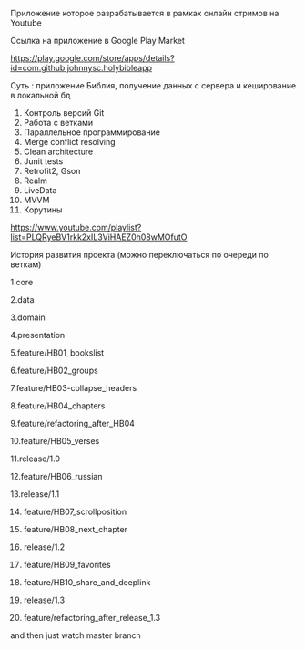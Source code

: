 Приложение которое разрабатывается в рамках онлайн стримов на Youtube

Ссылка на приложение в Google Play Market

https://play.google.com/store/apps/details?id=com.github.johnnysc.holybibleapp

Суть : приложение Библия, получение данных с сервера и кеширование в локальной бд

1. Контроль версий Git
2. Работа с ветками
3. Параллельное программирование
4. Merge conflict resolving
5. Clean architecture
6. Junit tests
7. Retrofit2, Gson
8. Realm
9. LiveData
10. MVVM
11. Корутины

https://www.youtube.com/playlist?list=PLQRyeBV1rkk2xIL3ViHAEZ0h08wMOfutO

История развития проекта (можно переключаться по очереди по веткам)

1.core

2.data

3.domain

4.presentation

5.feature/HB01_bookslist

6.feature/HB02_groups

7.feature/HB03-collapse_headers

8.feature/HB04_chapters

9.feature/refactoring_after_HB04

10.feature/HB05_verses

11.release/1.0

12.feature/HB06_russian

13.release/1.1

14. feature/HB07_scrollposition

15. feature/HB08_next_chapter

16. release/1.2

17. feature/HB09_favorites

18. feature/HB10_share_and_deeplink

19. release/1.3

20. feature/refactoring_after_release_1.3

and then just watch master branch
